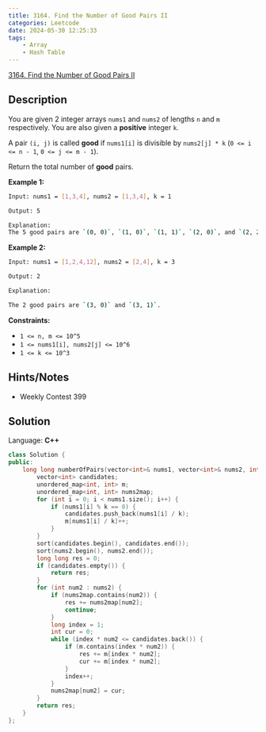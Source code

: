 ```yaml
---
title: 3164. Find the Number of Good Pairs II
categories: Leetcode
date: 2024-05-30 12:25:33
tags:
    - Array
    - Hash Table
---
```


[3164. Find the Number of Good Pairs II](https://leetcode.com/problems/find-the-number-of-good-pairs-ii/description/)

## Description

You are given 2 integer arrays `nums1` and `nums2` of lengths `n` and `m` respectively. You are also given a **positive**  integer `k`.

A pair `(i, j)` is called **good**  if `nums1[i]` is divisible by `nums2[j] * k` (`0 <= i <= n - 1`, `0 <= j <= m - 1`).

Return the total number of **good**  pairs.

**Example 1:**

```bash
Input: nums1 = [1,3,4], nums2 = [1,3,4], k = 1

Output: 5

Explanation:
The 5 good pairs are `(0, 0)`, `(1, 0)`, `(1, 1)`, `(2, 0)`, and `(2, 2)`.
```

**Example 2:**

```bash
Input: nums1 = [1,2,4,12], nums2 = [2,4], k = 3

Output: 2

Explanation:

The 2 good pairs are `(3, 0)` and `(3, 1)`.
```

**Constraints:**

- `1 <= n, m <= 10^5`
- `1 <= nums1[i], nums2[j] <= 10^6`
- `1 <= k <= 10^3`

## Hints/Notes

- Weekly Contest 399

## Solution

Language: **C++**

```C++
class Solution {
public:
    long long numberOfPairs(vector<int>& nums1, vector<int>& nums2, int k) {
        vector<int> candidates;
        unordered_map<int, int> m;
        unordered_map<int, int> nums2map;
        for (int i = 0; i < nums1.size(); i++) {
            if (nums1[i] % k == 0) {
                candidates.push_back(nums1[i] / k);
                m[nums1[i] / k]++;
            }
        }
        sort(candidates.begin(), candidates.end());
        sort(nums2.begin(), nums2.end());
        long long res = 0;
        if (candidates.empty()) {
            return res;
        }
        for (int num2 : nums2) {
            if (nums2map.contains(num2)) {
                res += nums2map[num2];
                continue;
            }
            long index = 1;
            int cur = 0;
            while (index * num2 <= candidates.back()) {
                if (m.contains(index * num2)) {
                    res += m[index * num2];
                    cur += m[index * num2];
                }
                index++;
            }
            nums2map[num2] = cur;
        }
        return res;
    }
};
```
